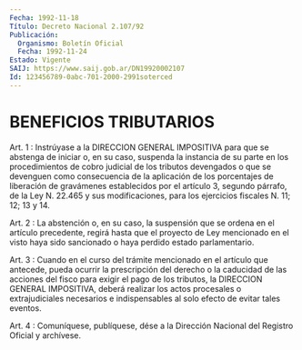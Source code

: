 ```yaml
---
Fecha: 1992-11-18
Título: Decreto Nacional 2.107/92
Publicación:
  Organismo: Boletín Oficial
  Fecha: 1992-11-24
Estado: Vigente
SAIJ: https://www.saij.gob.ar/DN19920002107
Id: 123456789-0abc-701-2000-2991soterced
---
```

# BENEFICIOS TRIBUTARIOS

<a id="1"></a>
Art. 1 : Instrúyase a la DIRECCION GENERAL IMPOSITIVA para que se abstenga  de iniciar o, en su caso, suspenda la instancia  de su parte en los procedimientos  de  cobro  judicial  de  los  tributos devengados  o  que  se devenguen como consecuencia de la aplicación de los porcentajes de  liberación de gravámenes establecidos por el artículo 3, segundo párrafo, de la Ley N. 22.465 y sus modificaciones, para los  ejercicios  fiscales  N. 11; 12; 13 y 14.

<a id="2"></a>
Art.  2  :  La  abstención o, en su caso, la suspensión que se ordena en el artículo  precedente,  regirá hasta que el proyecto de Ley  mencionado en el visto haya sido  sancionado  o  haya  perdido estado parlamentario.

<a id="3"></a>
Art.  3  :  Cuando  en  el  curso del trámite mencionado en el artículo que antecede, pueda ocurrir  la prescripción del derecho o la caducidad de las acciones del fisco  para  exigir el pago de los tributos,  la  DIRECCION  GENERAL IMPOSITIVA, deberá  realizar  los actos procesales o extrajudiciales  necesarios  e indispensables al solo efecto de evitar tales eventos.

<a id="4"></a>
Art. 4 : Comuníquese, publíquese, dése a la Dirección Nacional del Registro Oficial y archívese.